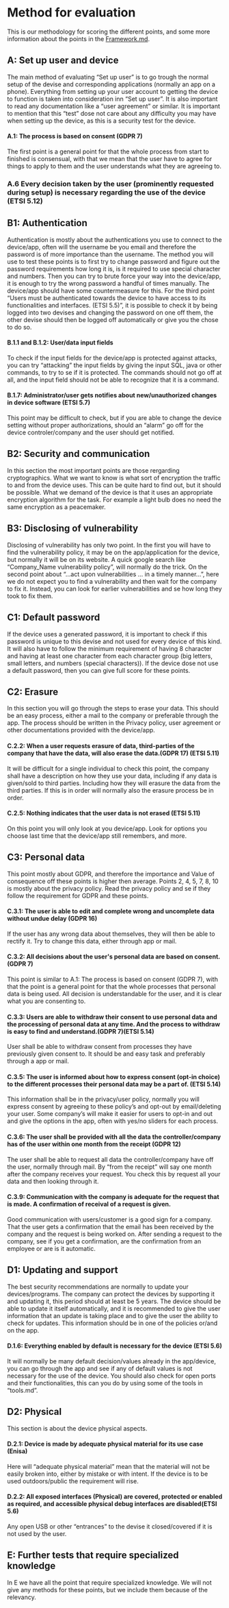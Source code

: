 # Method for evaluation
This is our methodology for scoring the different points, and some more information about the points in the [Framework.md](https://github.com/janstrng/Evaluating-IoT-devices/blob/main/Framework.md).

## A: Set up user and device   
The main method of evaluating “Set up user” is to go trough the normal setup of the devise and corresponding applications (normally an app on a phone). Everything from setting up your user account to getting the device to function is taken into consideration inn “Set up user”. It is also important to read any documentation like a “user agreement” or similar.  It is important to mention that this “test” dose not care about any difficulty you may have when setting up the device, as this is a security test for the device.

#### A.1: The process is based on consent (GDPR 7)
The first point is a general point for that the whole process from start to finished is consensual, with that we mean that the user have to agree for things to apply to them and the user understands what they are agreeing to. 

### A.6 Every decision taken by the user (prominently requested during setup) is necessary regarding the use of the device (ETSI 5.12)

## B1: Authentication
Authentication is mostly about the authentications you use to connect to the device/app, often will the username be you email and therefore the password is of more importance than the username. The method you will use to test these points is to first try to change password and figure out the password requirements how long it is, is it required to use special character and numbers. Then you can try to brute force your way into the device/app, it is enough to try the wrong password a handful of times manually. The device/app should have some countermeasure for this. For the third point “Users must be authenticated towards the device to have access to its functionalities and interfaces. (ETSI 5.5)”, it is possible to check it by being logged into two devises and changing the password on one off them, the other devise should then be logged off automatically or give you the chose to do so. 

#### B.1.1 and B.1.2: User/data input fields
To check if the input fields for the device/app is protected against attacks, you can try “attacking” the input fields by giving the input SQL, java or other commands, to try to se if it is protected. The commands should not go off at all, and the input field should not be able to recognize that it is a command.  

#### B.1.7: Administrator/user gets notifies about new/unauthorized changes in device software (ETSI 5.7) 
This point may be difficult to check, but if you are able to change the device setting without proper authorizations, should an “alarm” go off for the device controler/company and the user should get notified. 

## B2: Security and communication
In this section the most important points are those rergarding cryptographics. What we want to know is what sort of encryption the traffic to and from the device uses. This can be quite hard to find out, but it should be possible. What we demand of the device is that it uses an appropriate encryption algorithm for the task. For example a light bulb does no need the same encryption as a peacemaker. 

## B3: Disclosing of vulnerability
Disclosing of vulnerability  has only two point. In the first you will have to find the vulnerability policy, it may be on the app/application for the device, but normally it will be on its website. A quick google search like “Company_Name vulnerability policy”, will normally do the trick. On the second point about “…act upon vulnerabilities … in a timely manner…”, here we do not expect you to find a vulnerability and then wait for the company to fix it. Instead, you can look for earlier vulnerabilities and se how long they took to fix them.

## C1: Default password
If the device uses a generated password, it is important to check if this password is unique to this devise and not used for every device of this kind. It will also have to follow the minimum requirement of having 8 character and having at least one character from each character group (big letters, small letters, and numbers (special characters)). If the device dose not use a default password, then you can give full score for these points.

## C2: Erasure
In this section you will go through the steps to erase your data. This should be an easy process, either a mail to the company or preferable through the app. The process should be written in the Privacy policy, user agreement or other documentations provided with the device/app. 

#### C.2.2: When a user requests erasure of data, third-parties of the company that have the data, will also erase the data.(GDPR 17) (ETSI 5.11)
It will be difficult for a single individual to check this point, the company shall have a description on how they use your data, including if any data is given/sold to third parties. Including how they will erasure the data from the third parties. If this is in order will normally also the erasure process be in order.

#### C.2.5: Nothing indicates that the user data is not erased (ETSI 5.11)
On this point you will only look at you device/app. Look for options you choose last time that the device/app still remembers, and more.

## C3: Personal data
This point mostly about GDPR, and therefore the importance and Value of consequence off these points is higher then average. Points 2, 4, 5, 7, 8, 10 is mostly about the privacy policy. Read the privacy policy and se if they follow the requirement for GDPR and these points.

#### C.3.1: The user is able to edit and complete wrong and uncomplete data without undue delay (GDPR 16)
If the user has any wrong data about themselves, they will then be able to rectify it. Try to change this data, either through app or mail. 

#### C.3.2: All decisions about the user's personal data are based on consent.(GDPR 7)
This point is similar to A.1: The process is based on consent (GDPR 7), with that the point is a general point for that the whole processes that personal data is being used. All decision is understandable for the user, and it is clear what you are consenting to.

#### C.3.3: Users are able to withdraw their consent to use personal data and the processing of personal data at any time. And the process to withdraw is easy to find and understand.(GDPR 7)(ETSI 5.14)
User shall be able to withdraw consent from processes they have previously given consent to. It should be and easy task and preferably through a app or mail.

#### C.3.5: The user is informed about how to express consent (opt-in choice) to the different processes their personal data may be a part of. (ETSI 5.14)
This information shall be in the privacy/user policy, normally you will express consent by agreeing to these policy’s and opt-out by email/deleting your user. Some company’s will make it easier for users to opt-in and out and give the options in the app, often with yes/no sliders for each process.

#### C.3.6: The user shall be provided with all the data the controller/company has of the user within one month from the receipt (GDPR 12)
The user shall be able to request all data the controller/company have off the user, normally through mail. By “from the receipt” will say one month after the company receives your request. You check this by request all your data and then looking through it. 

#### C.3.9: Communication with the company is adequate for the request that is made. A confirmation of receival of a request is given.
Good communication with users/customer is a good sign for a company. That the user gets a confirmation that the email has been received by the company and the request is being worked on. After sending a request to the company, see if you get a confirmation, are the confirmation from an employee or are is it automatic.   

## D1: Updating and support
The best security recommendations are normally to update your devices/programs. The company can protect the devices by supporting it and updating it, this period should at least be 5 years. The device should be able to update it itself automatically, and it is recommended to give the user information that an update is taking place and to give the user the ability to check for updates. This information should be in one of the policies or/and on the app. 

#### D.1.6: Everything enabled by default is necessary for the device (ETSI 5.6)
It will normally be many default decision/values already in the app/device, you can go through the app and see if any of default values is not necessary for the use of the device. You should also check for open ports and their functionalities, this can you do by using some of the tools in “tools.md”.

## D2: Physical
This section is about the device physical aspects. 

#### D.2.1: Device is made by adequate physical material for its use case (Enisa)
Here will “adequate physical material” mean that the material will not be easily broken into, either by mistake or with intent. If the device is to be used outdoors/public the requirement will rise. 

#### D.2.2: All exposed interfaces (Physical) are covered, protected or enabled as required, and accessible physical debug interfaces are disabled(ETSI 5.6)
Any open USB or other “entrances” to the devise it closed/covered if it is not used by the user.

## E: Further tests that require specialized knowledge
In E we have all the point that require specialized knowledge. We will not give any methods for these points, but we include them because of the relevancy.
